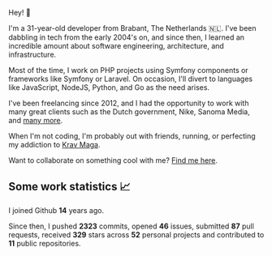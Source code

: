 Hey! 👋

I'm a 31-year-old developer from Brabant, The Netherlands 🇳🇱. I've been dabbling in tech from the early 2004's on, and
since then, I learned an incredible amount about software engineering, architecture, and infrastructure.

Most of the time, I work on PHP projects using Symfony components or frameworks like Symfony or Laravel. On occasion,
I'll divert to languages like JavaScript, NodeJS, Python, and Go as the need arises.

I've been freelancing since 2012, and I had the opportunity to work with many great clients such as the Dutch
government, Nike, Sanoma Media, and [many more](https://jorijn.com/projects-and-references/).

When I'm not coding, I'm probably out with friends, running, or perfecting my addiction
to [Krav Maga](https://en.wikipedia.org/wiki/Krav_Maga).

Want to collaborate on something cool with me? [Find me here](https://jorijn.com/contact/).

## Some work statistics 📈

I joined Github **14** years ago.

Since then, I pushed **2323** commits, opened **46** issues, submitted **87** pull
requests, received **329** stars across **52** personal projects and contributed to **11** public repositories.
